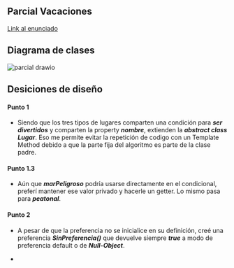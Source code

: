 ## Parcial Vacaciones

[Link al enunciado](https://docs.google.com/document/d/12UdyTUUs1gVHc4ukTujKgsb6D86y5vfyiDiEuA_AQ-8/edit?usp=sharing)

## Diagrama de clases

![parcial drawio](https://github.com/algo2-unsam/parcial-vacaciones-2024-martinmdl/assets/78437578/7f0a43e3-bf5c-40c2-8c13-3c971b74d9b6)


## Desiciones de diseño

#### Punto 1
- Siendo que los tres tipos de lugares comparten una condición para ***ser divertidos*** y comparten la property ***nombre***, extienden la ***abstract class Lugar***. Eso me permite evitar la repetición de codigo con un Template Method debido a que la parte fija del algoritmo es parte de la clase padre.

#### Punto 1.3
- Aún que ***marPeligroso*** podría usarse directamente en el condicional, preferí mantener ese valor privado y hacerle un getter. Lo mismo pasa para ***peatonal***.

#### Punto 2
- A pesar de que la preferencia no se inicialice en su definición, creé una preferencia ***SinPreferencia()*** que devuelve siempre ***true*** a modo de preferencia default o de ***Null-Object***.

- 
